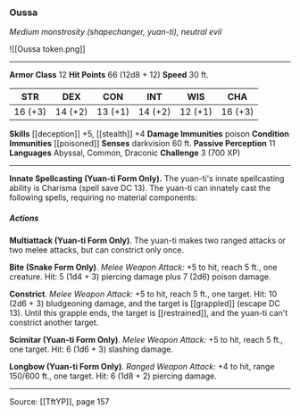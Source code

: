 ### Oussa
_Medium monstrosity (shapechanger, yuan-ti), neutral evil_

![[Oussa token.png]]


---

**Armor Class** 12
**Hit Points** 66 (12d8 + 12)
**Speed** 30 ft.

| STR     | DEX     | CON     | INT     | WIS     | CHA     |
|---------|---------|---------|---------|---------|---------|
| 16 (+3) | 14 (+2) | 13 (+1) | 14 (+2) | 12 (+1) | 16 (+3) |

**Skills** [[deception]] +5, [[stealth]] +4
**Damage Immunities** poison
**Condition Immunities** [[poisoned]]
**Senses** darkvision 60 ft.
**Passive Perception** 11
**Languages** Abyssal, Common, Draconic
**Challenge** 3 (700 XP)

---

**Innate Spellcasting (Yuan-ti Form Only).** The yuan-ti's innate spellcasting ability is Charisma (spell save DC 13). The yuan-ti can innately cast the following spells, requiring no material components:

##### Actions
**Multiattack (Yuan-ti Form Only)**. The yuan-ti makes two ranged attacks or two melee attacks, but can constrict only once.

**Bite (Snake Form Only)**. _Melee Weapon Attack:_ +5 to hit, reach 5 ft., one creature. Hit: 5 (1d4 + 3) piercing damage plus 7 (2d6) poison damage.

**Constrict**. _Melee Weapon Attack:_ +5 to hit, reach 5 ft., one target. Hit: 10 (2d6 + 3) bludgeoning damage, and the target is [[grappled]] (escape DC 13). Until this grapple ends, the target is [[restrained]], and the yuan-ti can't constrict another target.

**Scimitar (Yuan-ti Form Only)**. _Melee Weapon Attack:_ +5 to hit, reach 5 ft., one target. Hit: 6 (1d6 + 3) slashing damage.

**Longbow (Yuan-ti Form Only)**. _Ranged Weapon Attack:_ +4 to hit, range 150/600 ft., one target. Hit: 6 (1d8 + 2) piercing damage.


---

Source: [[TftYP]], page 157
